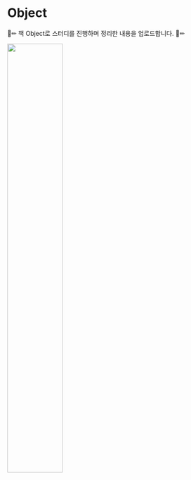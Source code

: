 # Object

📕✏
책 Object로 스터디를 진행하며 정리한 내용을 업로드합니다.
📕✏

<img src = "https://user-images.githubusercontent.com/38847724/128625816-b82d69a8-d587-4b81-8f8f-f79cbe456997.png" width="50%" height="50%">
